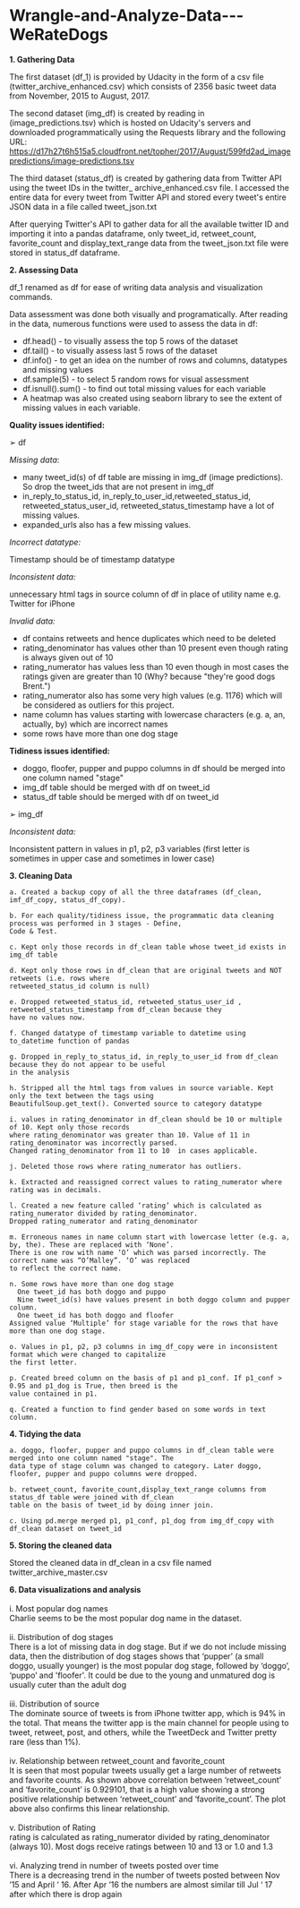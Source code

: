 # Wrangle-and-Analyze-Data---WeRateDogs

**1. Gathering Data**

The first dataset (df_1) is provided by Udacity in the form of a csv file (twitter_archive_enhanced.csv) which consists of 2356 basic tweet data from November, 2015 to August, 2017. 
 
The second dataset (img_df) is created by reading in (image_predictions.tsv) which is hosted on Udacity's servers and downloaded programmatically using the Requests library and the following URL: https://d17h27t6h515a5.cloudfront.net/topher/2017/August/599fd2ad_imagepredictions/image-predictions.tsv 
 
The third dataset (status_df) is created by gathering data from Twitter API using the tweet IDs in the twitter_ archive_enhanced.csv file.  I accessed the entire data for every tweet from Twitter API and stored every tweet's entire JSON data in a file called tweet_json.txt

After querying Twitter's API to gather data for all the available twitter ID and importing it into a pandas dataframe, only tweet_id, retweet_count, favorite_count and display_text_range data from the tweet_json.txt file were stored in status_df dataframe.  
 
**2. Assessing Data**
 
df_1 renamed as df for ease of writing data analysis and visualization commands. 
 
Data assessment was done both visually and programatically. After reading in the data, numerous functions were used to assess the data in df: 
 
- df.head() - to visually assess the top 5 rows of the dataset 
- df.tail() - to visually assess last 5 rows of the dataset 
- df.info() - to get an idea on the number of rows and columns, datatypes and missing values 
- df.sample(5) - to select 5 random rows for visual assessment 
- df.isnull().sum() - to find out total missing values for each variable 
- A heatmap was also created using seaborn library to see the extent of missing values in each variable. 
 
 
__Quality issues identified:__
 
➢ df 
 
_Missing data_: 
- many tweet_id(s) of df table are missing in img_df (image predictions). So drop the tweet_ids that are not present in img_df 
- in_reply_to_status_id, in_reply_to_user_id,retweeted_status_id, retweeted_status_user_id, retweeted_status_timestamp have a lot of missing values. 
- expanded_urls also has a few missing values. 
 
_Incorrect datatype:_ 

Timestamp should be of timestamp datatype 
 
_Inconsistent data:_

unnecessary html tags in source column of df in place of utility name e.g. Twitter for iPhone  

_Invalid data:_
- df contains retweets and hence duplicates which need to be deleted 
- rating_denominator has values other than 10 present even though rating is always given out of 10 
- rating_numerator has values less than 10 even though in most cases the ratings given are greater than 10 (Why? because "they're good dogs Brent.") 
- rating_numerator also has some very high values (e.g. 1176) which will be considered as outliers for this project. 
- name column has values starting with lowercase characters (e.g. a, an, actually, by) which are incorrect names 
- some rows have more than one dog stage  

__Tidiness issues identified:__
- doggo, floofer, pupper and puppo columns in df should be merged into one column named "stage"<br>
- img_df table should be merged with df on tweet_id<br>
- status_df table should be merged with df on tweet_id 
 
 
➢ img_df 
 
_Inconsistent data:_

Inconsistent pattern in values in p1, p2, p3 variables (first letter is sometimes in upper case and sometimes in lower case) 

**3. Cleaning Data**

    a. Created a backup copy of all the three dataframes (df_clean, imf_df_copy, status_df_copy).
    
    b. For each quality/tidiness issue, the programmatic data cleaning process was performed in 3 stages - Define, 
    Code & Test.
    
    c. Kept only those records in df_clean table whose tweet_id exists in img_df table 
    
    d. Kept only those rows in df_clean that are original tweets and NOT retweets (i.e. rows where 
    retweeted_status_id column is null)
    
    e. Dropped retweeted_status_id, retweeted_status_user_id , retweeted_status_timestamp from df_clean because they 
    have no values now.
    
    f. Changed datatype of timestamp variable to datetime using to_datetime function of pandas 
    
    g. Dropped in_reply_to_status_id, in_reply_to_user_id from df_clean because they do not appear to be useful 
    in the analysis 
    
    h. Stripped all the html tags from values in source variable. Kept only the text between the tags using 
    BeautifulSoup.get_text(). Converted source to category datatype
    
    i. values in rating_denominator in df_clean should be 10 or multiple of 10. Kept only those records 
    where rating_denominator was greater than 10. Value of 11 in rating_denominator was incorrectly parsed. 
    Changed rating_denominator from 11 to 10  in cases applicable. 
    
    j. Deleted those rows where rating_numerator has outliers.
    
    k. Extracted and reassigned correct values to rating_numerator where rating was in decimals.
    
    l. Created a new feature called ‘rating’ which is calculated as rating_numerator divided by rating_denominator. 
    Dropped rating_numerator and rating_denominator 
    
    m. Erroneous names in name column start with lowercase letter (e.g. a, by, the). These are replaced with ‘None’. 
    There is one row with name ‘O’ which was parsed incorrectly. The correct name was “O’Malley”. ‘O’ was replaced 
    to reflect the correct name.
    
    n. Some rows have more than one dog stage 
      One tweet_id has both doggo and puppo 
      Nine tweet_id(s) have values present in both doggo column and pupper column. 
      One tweet_id has both doggo and floofer 
    Assigned value ‘Multiple’ for stage variable for the rows that have more than one dog stage.
    
    o. Values in p1, p2, p3 columns in img_df_copy were in inconsistent format which were changed to capitalize 
    the first letter. 
    
    p. Created breed column on the basis of p1 and p1_conf. If p1_conf > 0.95 and p1_dog is True, then breed is the 
    value contained in p1. 
    
    q. Created a function to find gender based on some words in text column.  
 
**4. Tidying the data**

    a. doggo, floofer, pupper and puppo columns in df_clean table were merged into one column named "stage". The 
    data type of stage column was changed to category. Later doggo, floofer, pupper and puppo columns were dropped.
    
    b. retweet_count, favorite_count,display_text_range columns from status_df table were joined with df_clean 
    table on the basis of tweet_id by doing inner join.
    
    c. Using pd.merge merged p1, p1_conf, p1_dog from img_df_copy with df_clean dataset on tweet_id 
 
**5. Storing the cleaned data**

Stored the cleaned data in df_clean in a csv file named twitter_archive_master.csv 

**6. Data visualizations and analysis**<br><br>
    i. Most popular dog names<br>Charlie seems to be the most popular dog name in the dataset.<br><br>
    ii. Distribution of dog stages<br>There is a lot of missing data in dog stage. But if we do not include missing data, 
    then the distribution of dog stages shows that ‘pupper’ (a small doggo, usually younger) is the most popular dog 
    stage, followed by ‘doggo’, ‘puppo’ and 'floofer'. It could be due to the young and unmatured dog is usually cuter 
    than the adult dog<br><br>
    iii. Distribution of source<br>The dominate source of tweets is from iPhone twitter app, which is 94% in the total. 
    That means the twitter app is the main channel for people using to tweet, retweet, post, and others, while the 
    TweetDeck and Twitter  pretty rare (less than 1%). <br><br>
    iv. Relationship between retweet_count and favorite_count <br>It is seen that most popular tweets usually get a large 
    number of retweets and favorite counts. As shown above correlation between ‘retweet_count’ and ‘favorite_count’ is 
    0.929101, that is a high value showing a strong positive relationship between ‘retweet_count’ and ‘favorite_count’. 
    The plot above also confirms this linear relationship.<br><br>
    v. Distribution of Rating <br>rating is calculated as rating_numerator divided by rating_denominator (always 10). 
    Most dogs receive ratings between 10 and 13 or 1.0 and 1.3<br><br>
    vi. Analyzing trend in number of tweets posted over time<br>There is a decreasing trend in the number of tweets posted 
    between Nov ’15 and April ‘ 16. After Apr ’16 the numbers are almost similar till Jul ‘ 17 after which there is drop again
 
